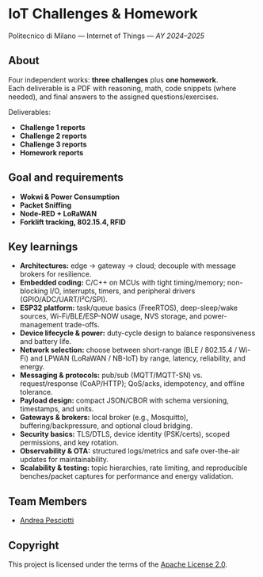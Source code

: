 # IoT Challenges & Homework
Politecnico di Milano — Internet of Things — _AY 2024–2025_

## About
Four independent works: **three challenges** plus **one homework**.  
Each deliverable is a PDF with reasoning, math, code snippets (where needed), and final answers to the assigned questions/exercises.

Deliverables:
- **Challenge 1 reports**
- **Challenge 2 reports**
- **Challenge 3 reports**
- **Homework reports**

## Goal and requirements
- **Wokwi & Power Consumption**
- **Packet Sniffing**
- **Node-RED + LoRaWAN**
- **Forklift tracking, 802.15.4, RFID**

## Key learnings
- **Architectures:** edge → gateway → cloud; decouple with message brokers for resilience.
- **Embedded coding:** C/C++ on MCUs with tight timing/memory; non-blocking I/O, interrupts, timers, and peripheral drivers (GPIO/ADC/UART/I²C/SPI).
- **ESP32 platform:** task/queue basics (FreeRTOS), deep-sleep/wake sources, Wi-Fi/BLE/ESP-NOW usage, NVS storage, and power-management trade-offs.
- **Device lifecycle & power:** duty-cycle design to balance responsiveness and battery life.
- **Network selection:** choose between short-range (BLE / 802.15.4 / Wi-Fi) and LPWAN (LoRaWAN / NB-IoT) by range, latency, reliability, and energy.
- **Messaging & protocols:** pub/sub (MQTT/MQTT-SN) vs. request/response (CoAP/HTTP); QoS/acks, idempotency, and offline tolerance.
- **Payload design:** compact JSON/CBOR with schema versioning, timestamps, and units.
- **Gateways & brokers:** local broker (e.g., Mosquitto), buffering/backpressure, and optional cloud bridging.
- **Security basics:** TLS/DTLS, device identity (PSK/certs), scoped permissions, and key rotation.
- **Observability & OTA:** structured logs/metrics and safe over-the-air updates for maintainability.
- **Scalability & testing:** topic hierarchies, rate limiting, and reproducible benches/packet captures for performance and energy validation.

## Team Members
- [Andrea Pesciotti](https://github.com/AndreaPes)

## Copyright
This project is licensed under the terms of the [Apache License 2.0](./LICENSE).
